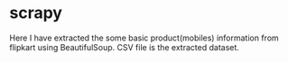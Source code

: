 # scrapy
Here I have extracted the some basic product(mobiles) information from flipkart using BeautifulSoup.
CSV file is the extracted dataset.
